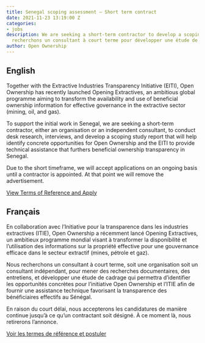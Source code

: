 ```yaml
---
title: Senegal scoping assessment – Short term contract
date: 2021-11-23 13:19:00 Z
categories:
- jobs
description: We are seeking a short-term contractor to develop a scoping study. Nous
  recherchons un consultant à court terme pour développer une étude de cadrage.
author: Open Ownership
---
```


## English

Together with the Extractive Industries Transparency Initiative (EITI), Open Ownership has recently launched Opening Extractives, an ambitious global programme aiming to transform the availability and use of beneficial ownership information for effective governance in the extractive sector (mining, oil, and gas).

To support the initial work in Senegal, we are seeking a short-term contractor, either an organisation or an independent consultant, to conduct desk research, interviews, and develop a scoping study report that will help identify concrete opportunities for Open Ownership and the EITI to provide technical assistance that furthers beneficial ownership transparency in Senegal.

Due to the short timeframe, we will accept applications on an ongoing basis until a contractor is appointed. At that point we will remove the advertisement.

[View Terms of Reference and Apply](/uploads/2021-11-23-job-senegal-scoping-assessment.pdf)

## Français

En collaboration avec l’Initiative pour la transparence dans les industries extractives (ITIE), Open Ownership a récemment lancé Opening Extractives, un ambitieux programme mondial visant à transformer la disponibilité et l’utilisation des informations sur la propriété effective pour une gouvernance efficace dans le secteur extractif (mines, pétrole et gaz).

Nous recherchons un consultant à court terme, soit une organisation soit un consultant indépendant, pour mener des recherches documentaires, des entretiens, et développer une étude de cadrage qui permettra d’identifier les opportunités concrètes pour l’initiative Open Ownership et l’ITIE afin de fournir une assistance technique favorisant la transparence des bénéficiaires effectifs au Sénégal.

En raison du court délai, nous accepterons les candidatures de manière continue jusqu’à ce qu’un contractant soit désigné. À ce moment là, nous retirerons l’annonce.

[Voir les termes de référence et postuler](/uploads/oo-job-senegal-scoping-assessment-fr-2021-11.pdf)